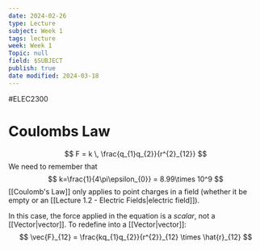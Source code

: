 ```yaml
---
date: 2024-02-26
type: Lecture
subject: Week 1
tags: lecture
week: Week 1
Topic: null
field: $SUBJECT
publish: true
date modified: 2024-03-18
---
```


#ELEC2300

# Coulombs Law

$$
 F = k \, \frac{q_{1}q_{2}}{r^{2}_{12}}
$$
We need to remember that 
$$
k=\frac{1}{4\pi\epsilon_{0}} = 8.99\times 10^9
$$
[[Coulomb's Law]] only applies to point charges in a field (whether it be empty or an [[Lecture 1.2 - Electric Fields|electric field]]).

In this case, the force applied in the equation is a *scalar*, not a [[Vector|vector]]. To redefine into a [[Vector|vector]]:
$$
\vec{F}_{12} = \frac{kq_{1}q_{2}}{r^{2}}_{12} \times \hat{r}_{12}
$$
